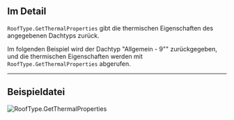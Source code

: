 ## Im Detail
`RoofType.GetThermalProperties` gibt die thermischen Eigenschaften des angegebenen Dachtyps zurück.

Im folgenden Beispiel wird der Dachtyp "Allgemein - 9"" zurückgegeben, und die thermischen Eigenschaften werden mit `RoofType.GetThermalProperties` abgerufen.
___
## Beispieldatei

![RoofType.GetThermalProperties](./Revit.Elements.RoofType.GetThermalProperties_img.jpg)
